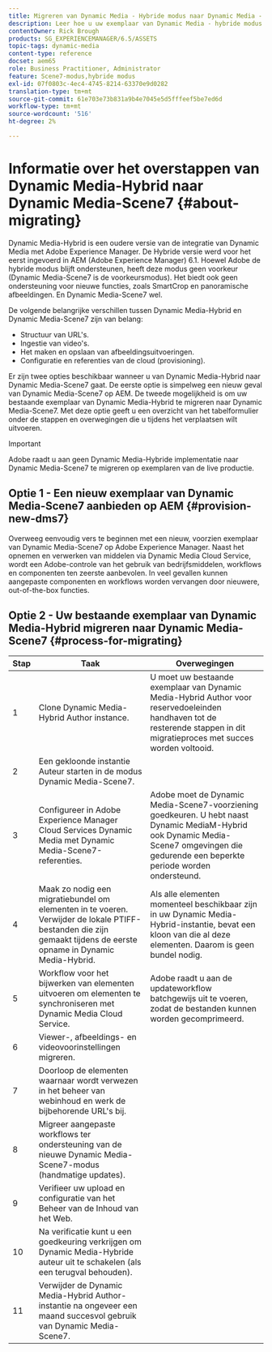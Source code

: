 ```yaml
---
title: Migreren van Dynamic Media - Hybride modus naar Dynamic Media - S7 modus
description: Leer hoe u uw exemplaar van Dynamic Media - hybride modus naar de modus Dynamic Media - S7 kunt migreren
contentOwner: Rick Brough
products: SG_EXPERIENCEMANAGER/6.5/ASSETS
topic-tags: dynamic-media
content-type: reference
docset: aem65
role: Business Practitioner, Administrator
feature: Scene7-modus,hybride modus
exl-id: 07f0803c-4ec4-4745-8214-63370e9d0282
translation-type: tm+mt
source-git-commit: 61e703e73b831a9b4e7045e5d5fffeef5be7ed6d
workflow-type: tm+mt
source-wordcount: '516'
ht-degree: 2%

---
```


# Informatie over het overstappen van Dynamic Media-Hybrid naar Dynamic Media-Scene7 {#about-migrating}

Dynamic Media-Hybrid is een oudere versie van de integratie van Dynamic Media met Adobe Experience Manager. De Hybride versie werd voor het eerst ingevoerd in AEM (Adobe Experience Manager) 6.1. Hoewel Adobe de hybride modus blijft ondersteunen, heeft deze modus geen voorkeur (Dynamic Media-Scene7 is de voorkeursmodus). Het biedt ook geen ondersteuning voor nieuwe functies, zoals SmartCrop en panoramische afbeeldingen. En Dynamic Media-Scene7 wel.

De volgende belangrijke verschillen tussen Dynamic Media-Hybrid en Dynamic Media-Scene7 zijn van belang:

* Structuur van URL&#39;s.
* Ingestie van video&#39;s.
* Het maken en opslaan van afbeeldingsuitvoeringen.
* Configuratie en referenties van de cloud (provisioning).

Er zijn twee opties beschikbaar wanneer u van Dynamic Media-Hybrid naar Dynamic Media-Scene7 gaat. De eerste optie is simpelweg een nieuw geval van Dynamic Media-Scene7 op AEM. De tweede mogelijkheid is om uw bestaande exemplaar van Dynamic Media-Hybrid te migreren naar Dynamic Media-Scene7. Met deze optie geeft u een overzicht van het tabelformulier onder de stappen en overwegingen die u tijdens het verplaatsen wilt uitvoeren.

>[!IMPORTANT]
>
>Adobe raadt u aan geen Dynamic Media-Hybride implementatie naar Dynamic Media-Scene7 te migreren op exemplaren van de live productie.

## Optie 1 - Een nieuw exemplaar van Dynamic Media-Scene7 aanbieden op AEM {#provision-new-dms7}

Overweeg eenvoudig vers te beginnen met een nieuw, voorzien exemplaar van Dynamic Media-Scene7 op Adobe Experience Manager. Naast het opnemen en verwerken van middelen via Dynamic Media Cloud Service, wordt een Adobe-controle van het gebruik van bedrijfsmiddelen, workflows en componenten ten zeerste aanbevolen. In veel gevallen kunnen aangepaste componenten en workflows worden vervangen door nieuwere, out-of-the-box functies.

## Optie 2 - Uw bestaande exemplaar van Dynamic Media-Hybrid migreren naar Dynamic Media-Scene7 {#process-for-migrating}

| Stap | Taak | Overwegingen |
|---|---|---|
| 1 | Clone Dynamic Media-Hybrid Author instance. | U moet uw bestaande exemplaar van Dynamic Media-Hybrid Author voor reservedoeleinden handhaven tot de resterende stappen in dit migratieproces met succes worden voltooid. |
| 2 | Een gekloonde instantie Auteur starten in de modus Dynamic Media-Scene7. |  |
| 3 | Configureer in Adobe Experience Manager Cloud Services Dynamic Media met Dynamic Media-Scene7-referenties. | Adobe moet de Dynamic Media-Scene7-voorziening goedkeuren. U hebt naast Dynamic MediaM-Hybrid ook Dynamic Media-Scene7 omgevingen die gedurende een beperkte periode worden ondersteund. |
| 4 | Maak zo nodig een migratiebundel om elementen in te voeren.<br>Verwijder de lokale PTIFF-bestanden die zijn gemaakt tijdens de eerste opname in Dynamic Media-Hybrid. | Als alle elementen momenteel beschikbaar zijn in uw Dynamic Media-Hybrid-instantie, bevat een kloon van die al deze elementen. Daarom is geen bundel nodig. |
| 5 | Workflow voor het bijwerken van elementen uitvoeren om elementen te synchroniseren met Dynamic Media Cloud Service. | Adobe raadt u aan de updateworkflow batchgewijs uit te voeren, zodat de bestanden kunnen worden gecomprimeerd. |
| 6 | Viewer-, afbeeldings- en videovoorinstellingen migreren. |  |
| 7 | Doorloop de elementen waarnaar wordt verwezen in het beheer van webinhoud en werk de bijbehorende URL&#39;s bij. |  |
| 8 | Migreer aangepaste workflows ter ondersteuning van de nieuwe Dynamic Media-Scene7-modus (handmatige updates). |  |
| 9 | Verifieer uw upload en configuratie van het Beheer van de Inhoud van het Web. |  |
| 10 | Na verificatie kunt u een goedkeuring verkrijgen om Dynamic Media-Hybride auteur uit te schakelen (als een terugval behouden). |  |
| 11 | Verwijder de Dynamic Media-Hybrid Author-instantie na ongeveer een maand succesvol gebruik van Dynamic Media-Scene7. |  |
